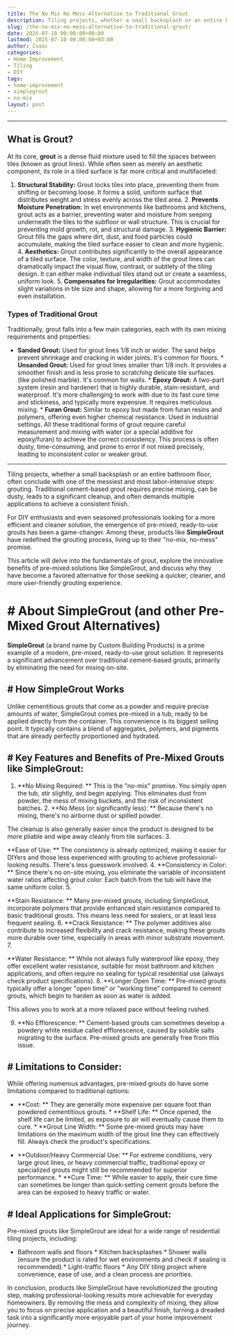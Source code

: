 ```yaml
---
title: The No Mix No Mess Alternative to Traditional Grout
description: Tiling projects, whether a small backsplash or an entire bathroom floor, often conclude with one of the messiest and most labor-intensive steps grouting.
slug: /the-no-mix-no-mess-alternative-to-traditional-grout/
date: 2025-07-10 00:00:00+00:00
lastmod: 2025-07-10 00:00:00+03:00
author: Isaac
categories:
- Home Improvement
- Tiling
- DIY
tags:
- home-improvement
- simplegrout
- no-mix
layout: post
---
```

---
## What is Grout?
At its core, **grout** is a dense fluid mixture used to fill the spaces between tiles (known as grout lines). While often seen as merely an aesthetic component, its role in a tiled surface is far more critical and multifaceted:
1. **Structural Stability:** Grout locks tiles into place, preventing them from shifting or becoming loose. It forms a solid, uniform surface that distributes weight and stress evenly across the tiled area. 2. **Prevents Moisture Penetration:** In wet environments like bathrooms and kitchens, grout acts as a barrier, preventing water and moisture from seeping underneath the tiles to the subfloor or wall structure. This is crucial for preventing mold growth, rot, and structural damage. 3.
**Hygienic Barrier:** Grout fills the gaps where dirt, dust, and food particles could accumulate, making the tiled surface easier to clean and more hygienic. 4. **Aesthetics:** Grout contributes significantly to the overall appearance of a tiled surface. The color, texture, and width of the grout lines can dramatically impact the visual flow, contrast, or subtlety of the tiling design. It can either make individual tiles stand out or create a seamless, uniform look. 5.
**Compensates for Irregularities:** Grout accommodates slight variations in tile size and shape, allowing for a more forgiving and even installation.
### Types of Traditional Grout
Traditionally, grout falls into a few main categories, each with its own mixing requirements and properties:
* **Sanded Grout:** Used for grout lines 1/8 inch or wider. The sand helps prevent shrinkage and cracking in wider joints. It's common for floors. * **Unsanded Grout:** Used for grout lines smaller than 1/8 inch. It provides a smoother finish and is less prone to scratching delicate tile surfaces (like polished marble). It's common for walls. * **Epoxy Grout:** A two-part system (resin and hardener) that is highly durable, stain-resistant, and waterproof.
It's more challenging to work with due to its fast cure time and stickiness, and typically more expensive. It requires meticulous mixing. * **Furan Grout:** Similar to epoxy but made from furan resins and polymers, offering even higher chemical resistance. Used in industrial settings.
All these traditional forms of grout require careful measurement and mixing with water (or a special additive for epoxy/furan) to achieve the correct consistency. This process is often dusty, time-consuming, and prone to error if not mixed precisely, leading to inconsistent color or weaker grout.
---

Tiling projects, whether a small backsplash or an entire bathroom floor, often conclude with one of the messiest and most labor-intensive steps: grouting. Traditional cement-based grout requires precise mixing, can be dusty, leads to a significant cleanup, and often demands multiple applications to achieve a consistent finish.

For DIY enthusiasts and even seasoned professionals looking for a more efficient and cleaner solution, the emergence of pre-mixed, ready-to-use grouts has been a game-changer. Among these, products like **SimpleGrout** have redefined the grouting process, living up to their "no-mix, no-mess" promise.

This article will delve into the fundamentals of grout, explore the innovative benefits of pre-mixed solutions like SimpleGrout, and discuss why they have become a favored alternative for those seeking a quicker, cleaner, and more user-friendly grouting experience.

# # About SimpleGrout (and other Pre-Mixed Grout Alternatives)

**SimpleGrout** (a brand name by Custom Building Products) is a prime example of a modern, pre-mixed, ready-to-use grout solution. It represents a significant advancement over traditional cement-based grouts, primarily by eliminating the need for mixing on-site.

## # How SimpleGrout Works

Unlike cementitious grouts that come as a powder and require precise amounts of water, SimpleGrout comes pre-mixed in a tub, ready to be applied directly from the container. This convenience is its biggest selling point. It typically contains a blend of aggregates, polymers, and pigments that are already perfectly proportioned and hydrated.

## # Key Features and Benefits of Pre-Mixed Grouts like SimpleGrout:

1. **No Mixing Required: ** This is the "no-mix" promise. You simply open the tub, stir slightly, and begin applying. This eliminates dust from powder, the mess of mixing buckets, and the risk of inconsistent batches. 2. **No Mess (or significantly less): ** Because there's no mixing, there's no airborne dust or spilled powder.

The cleanup is also generally easier since the product is designed to be more pliable and wipe away cleanly from tile surfaces. 3.

**Ease of Use: ** The consistency is already optimized, making it easier for DIYers and those less experienced with grouting to achieve professional-looking results. There's less guesswork involved. 4. **Consistency in Color: ** Since there's no on-site mixing, you eliminate the variable of inconsistent water ratios affecting grout color. Each batch from the tub will have the same uniform color. 5.

**Stain Resistance: ** Many pre-mixed grouts, including SimpleGrout, incorporate polymers that provide enhanced stain resistance compared to basic traditional grouts. This means less need for sealers, or at least less frequent sealing. 6. **Crack Resistance: ** The polymer additives also contribute to increased flexibility and crack resistance, making these grouts more durable over time, especially in areas with minor substrate movement. 7.

**Water Resistance: ** While not always fully waterproof like epoxy, they offer excellent water resistance, suitable for most bathroom and kitchen applications, and often require no sealing for typical residential use (always check product specifications). 8. **Longer Open Time: ** Pre-mixed grouts typically offer a longer "open time" or "working time" compared to cement grouts, which begin to harden as soon as water is added.

This allows you to work at a more relaxed pace without feeling rushed.

9. **No Efflorescence: ** Cement-based grouts can sometimes develop a powdery white residue called efflorescence, caused by soluble salts migrating to the surface. Pre-mixed grouts are generally free from this issue.

## # Limitations to Consider:

While offering numerous advantages, pre-mixed grouts do have some limitations compared to traditional options:

* **Cost: ** They are generally more expensive per square foot than powdered cementitious grouts. * **Shelf Life: ** Once opened, the shelf life can be limited, as exposure to air will eventually cause them to cure. * **Grout Line Width: ** Some pre-mixed grouts may have limitations on the maximum width of the grout line they can effectively fill. Always check the product's specifications.

* **Outdoor/Heavy Commercial Use: ** For extreme conditions, very large grout lines, or heavy commercial traffic, traditional epoxy or specialized grouts might still be recommended for superior performance. * **Cure Time: ** While easier to apply, their cure time can sometimes be longer than quick-setting cement grouts before the area can be exposed to heavy traffic or water.

## # Ideal Applications for SimpleGrout:

Pre-mixed grouts like SimpleGrout are ideal for a wide range of residential tiling projects, including:

* Bathroom walls and floors * Kitchen backsplashes * Shower walls (ensure the product is rated for wet environments and check if sealing is recommended) * Light-traffic floors * Any DIY tiling project where convenience, ease of use, and a clean process are priorities.

In conclusion, products like SimpleGrout have revolutionized the grouting step, making professional-looking results more achievable for everyday homeowners. By removing the mess and complexity of mixing, they allow you to focus on precise application and a beautiful finish, turning a dreaded task into a significantly more enjoyable part of your home improvement journey.
